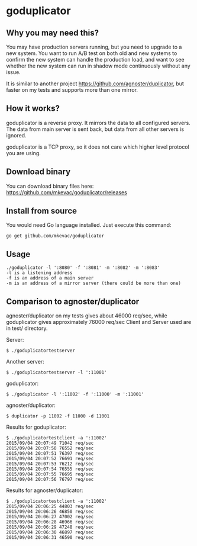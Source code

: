 goduplicator
============

Why you may need this?
----------------------
You may have production servers running, but you need to upgrade to a new system. You want to run A/B test on both old and new systems to confirm the new
system can handle the production load, and want to see whether the new system can run in shadow mode continuously without any issue.

It is similar to another project https://github.com/agnoster/duplicator, but faster on my tests and supports more than one mirror.

How it works?
-------------
goduplicator is a reverse proxy. It mirrors the data to all configured servers. The data from main server is sent back, but data from all other servers is ignored.

goduplicator is a TCP proxy, so it does not care which higher level protocol you are using.

Download binary
---------------
You can download binary files here: https://github.com/mkevac/goduplicator/releases

Install from source
-------------------
You would need Go language installed. Just execute this command:
```
go get github.com/mkevac/goduplicator
```

Usage
-----
```
./goduplicator -l ':8080' -f ':8081' -m ':8082' -m ':8083'
-l is a listening address
-f is an address of a main server
-m is an address of a mirror server (there could be more than one)
```

Comparison to agnoster/duplicator
---------------------------------
agnoster/duplicator on my tests gives about 46000 req/sec, while goduplicator gives approximately 76000 req/sec
Client and Server used are in test/ directory.

Server:
```
$ ./goduplicatortestserver
```

Another server:
```
$ ./goduplicatortestserver -l ':11001'
```

goduplicator:
```
$ ./goduplicator -l ':11002' -f ':11000' -m ':11001'
```

agnoster/duplicator:
```
$ duplicator -p 11002 -f 11000 -d 11001
```

Results for goduplicator:
```
$ ./goduplicatortestclient -a ':11002'
2015/09/04 20:07:49 71042 req/sec
2015/09/04 20:07:50 76552 req/sec
2015/09/04 20:07:51 76397 req/sec
2015/09/04 20:07:52 76691 req/sec
2015/09/04 20:07:53 76212 req/sec
2015/09/04 20:07:54 76555 req/sec
2015/09/04 20:07:55 76695 req/sec
2015/09/04 20:07:56 76797 req/sec
```

Results for agnoster/duplicator:
```
$ ./goduplicatortestclient -a ':11002'
2015/09/04 20:06:25 44803 req/sec
2015/09/04 20:06:26 46850 req/sec
2015/09/04 20:06:27 47002 req/sec
2015/09/04 20:06:28 46966 req/sec
2015/09/04 20:06:29 47248 req/sec
2015/09/04 20:06:30 46897 req/sec
2015/09/04 20:06:31 46590 req/sec
```
